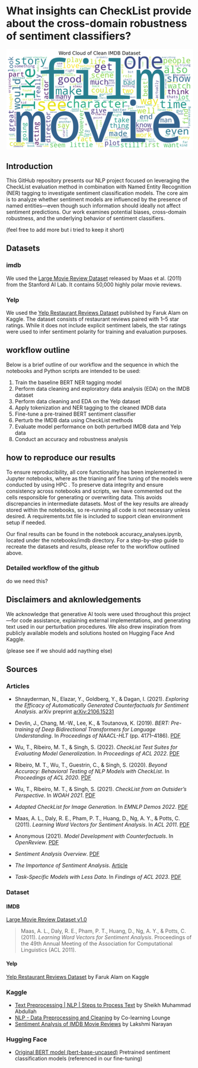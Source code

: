 # What insights can CheckList provide about the cross-domain robustness of sentiment classifiers?

![](report/images/wordcloud.png)


## Introduction

This GitHub repository presents our NLP project focused on leveraging the CheckList evaluation method in combination with Named Entity Recognition (NER) tagging to investigate sentiment classification models. The core aim is to analyze whether sentiment models are influenced by the presence of named entities—even though such information should ideally not affect sentiment predictions. Our work examines potential biases, cross-domain robustness, and the underlying behavior of sentiment classifiers.

(feel free to add more but i tried to keep it short)

## Datasets

### imdb

We used the [Large Movie Review Dataset](https://ai.stanford.edu/~amaas/data/sentiment/) released by Maas et al. (2011) from the Stanford AI Lab. It contains 50,000 highly polar movie reviews.

### Yelp

We used the [Yelp Restaurant Reviews Dataset](https://www.kaggle.com/datasets/farukalam/yelp-restaurant-reviews) published by Faruk Alam on Kaggle. The dataset consists of restaurant reviews paired with 1–5 star ratings. While it does not include explicit sentiment labels, the star ratings were used to infer sentiment polarity for training and evaluation purposes.



## workflow outline

Below is a brief outline of our workflow and the sequence in which the notebooks and Python scripts are intended to be used:

1. Train the baseline BERT NER tagging model
2. Perform data cleaning and exploratory data analysis (EDA) on the IMDB dataset
3. Perform data cleaning and EDA on the Yelp dataset
4. Apply tokenization and NER tagging to the cleaned IMDB data
5. Fine-tune a pre-trained BERT sentiment classifier
6. Perturb the IMDB data using CheckList methods
7. Evaluate model performance on both perturbed IMDB data and Yelp data
8. Conduct an accuracy and robustness analysis

## how to reproduce our results

To ensure reproducibility, all core functionality has been implemented in Jupyter notebooks, where as the trianing anf fine tuning of the models were conducted by using HPC . To preserve data integrity and ensure consistency across notebooks and scripts, we have commented out the cells responsible for generating or overwriting data. This avoids discrepancies in intermediate datasets. Most of the key results are already stored within the notebooks, so re-running all code is not necessary unless desired. A requirements.txt file is included to support clean environment setup if needed.

Our final results can be found in the notebook accuracy_analyses.ipynb, located under the notebooks/imdb directory. For a step-by-step guide to recreate the datasets and results, please refer to the workflow outlined above.

### Detailed workflow of the github

do we need this?

## Disclaimers and aknlowledgements

We acknowledge that generative AI tools were used throughout this project—for code assistance, explaining external implementations, and generating text used in our perturbation procedures. We also drew inspiration from publicly available models and solutions hosted on Hugging Face And Kaggle. 

(please see if we should add naything else)

## Sources

### Articles

- Shnayderman, N., Elazar, Y., Goldberg, Y., & Dagan, I. (2021). *Exploring the Efficacy of Automatically Generated Counterfactuals for Sentiment Analysis*. arXiv preprint [arXiv:2106.15231](https://arxiv.org/pdf/2106.15231)

- Devlin, J., Chang, M.-W., Lee, K., & Toutanova, K. (2019). *BERT: Pre-training of Deep Bidirectional Transformers for Language Understanding*. In *Proceedings of NAACL-HLT* (pp. 4171–4186). [PDF](https://aclanthology.org/N19-1423.pdf)

- Wu, T., Ribeiro, M. T., & Singh, S. (2022). *CheckList Test Suites for Evaluating Model Generalization*. In *Proceedings of ACL 2022*. [PDF](https://aclanthology.org/2022.acl-long.577.pdf)

- Ribeiro, M. T., Wu, T., Guestrin, C., & Singh, S. (2020). *Beyond Accuracy: Behavioral Testing of NLP Models with CheckList*. In *Proceedings of ACL 2020*. [PDF](https://aclanthology.org/2020.acl-main.442.pdf)

- Wu, T., Ribeiro, M. T., & Singh, S. (2021). *CheckList from an Outsider’s Perspective*. In *WOAH 2021*. [PDF](https://aclanthology.org/2021.woah-1.9.pdf)

- *Adapted CheckList for Image Generation*. In *EMNLP Demos 2022*. [PDF](https://aclanthology.org/2022.emnlp-demos.4.pdf)

- Maas, A. L., Daly, R. E., Pham, P. T., Huang, D., Ng, A. Y., & Potts, C. (2011). *Learning Word Vectors for Sentiment Analysis*. In *ACL 2011*. [PDF](https://aclanthology.org/P11-1015.pdf)

- Anonymous (2021). *Model Development with Counterfactuals*. In *OpenReview*. [PDF](https://openreview.net/pdf?id=B329drNt9Dj)

- *Sentiment Analysis Overview*. [PDF](https://aclanthology.org/N18-1171.pdf)

- *The Importance of Sentiment Analysis*. [Article](https://journal.arrus.id/index.php/soshum/article/view/1992/1297)

- *Task-Specific Models with Less Data*. In *Findings of ACL 2023*. [PDF](https://aclanthology.org/2023.findings-acl.507.pdf)

### Dataset

#### IMDB

[Large Movie Review Dataset v1.0](https://ai.stanford.edu/~amaas/data/sentiment/)  
> Maas, A. L., Daly, R. E., Pham, P. T., Huang, D., Ng, A. Y., & Potts, C. (2011). *Learning Word Vectors for Sentiment Analysis*. Proceedings of the 49th Annual Meeting of the Association for Computational Linguistics (ACL 2011).

#### Yelp

[Yelp Restaurant Reviews Dataset](https://www.kaggle.com/datasets/farukalam/yelp-restaurant-reviews) by Faruk Alam on Kaggle

### Kaggle

- [Text Preprocessing | NLP | Steps to Process Text](https://www.kaggle.com/code/abdmental01/text-preprocessing-nlp-steps-to-process-text) by Sheikh Muhammad Abdullah  
- [NLP - Data Preprocessing and Cleaning](https://www.kaggle.com/code/colearninglounge/nlp-data-preprocessing-and-cleaning) by Co-learning Lounge  
- [Sentiment Analysis of IMDB Movie Reviews](https://www.kaggle.com/code/lakshmi25npathi/sentiment-analysis-of-imdb-movie-reviews/notebook) by Lakshmi Narayan

### Hugging Face

- [Original BERT model (bert-base-uncased)](https://huggingface.co/bert-base-uncased) Pretrained sentiment classification models (referenced in our fine-tuning)
